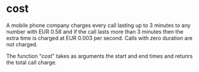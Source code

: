 # cost
Α mobile phone company charges every call lasting up to 3 minutes to any number with EUR 0.58 and if the call lasts more than 3 minutes then the extra time is charged at EUR 0.003 per second. Calls with zero duration are not charged.

The function "cost" takes as arguments the start and end times and retunrs the total call charge.
